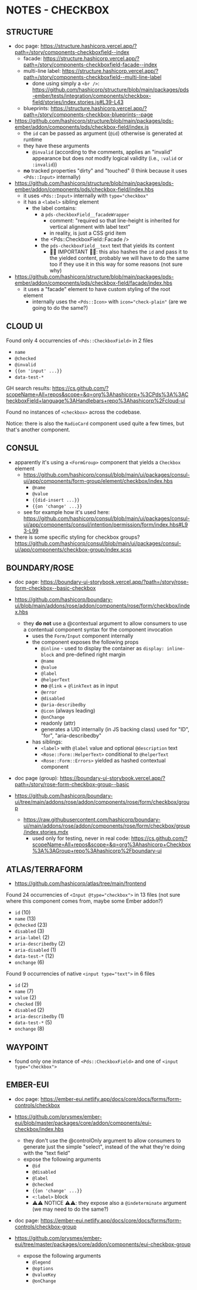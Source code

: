 # NOTES - CHECKBOX

## STRUCTURE

- doc page: https://structure.hashicorp.vercel.app/?path=/story/components-checkboxfield--index
  - facade: https://structure.hashicorp.vercel.app/?path=/story/components-checkboxfield-facade--index
  - multi-line label: https://structure.hashicorp.vercel.app/?path=/story/components-checkboxfield--multi-line-label
    - done using simply a `<br />`: https://github.com/hashicorp/structure/blob/main/packages/pds-ember/tests/integration/components/checkbox-field/stories/index.stories.js#L39-L43
  - blueprints: https://structure.hashicorp.vercel.app/?path=/story/components-checkbox-blueprints--page
- https://github.com/hashicorp/structure/blob/main/packages/pds-ember/addon/components/pds/checkbox-field/index.js
  - the `id` can be passed as argument (`@id`) otherwise is generated at runtime
  - they have these arguments
    - `@invalid` (according to the comments, applies an "invalid" appearance but does _not_ modify logical validity (i.e., `:valid` or `:invalid`))
  - **no** tracked properties "dirty" and "touched" (I think because it uses `<Pds::Input>` internally)
- https://github.com/hashicorp/structure/blob/main/packages/pds-ember/addon/components/pds/checkbox-field/index.hbs
  - it uses `<Pds::Input>` internally with `type="checkbox"`
  - it has a `<label>` sibling element
    - the label contains:
      - a `pds-checkboxField__facadeWrapper`
        - comment: "required so that line-height is inherited for vertical alignment with label text"
        - in reality, is just a CSS grid item
      - the <Pds::CheckboxField::Facade />
      - the `pds-checkboxField__text` text that yields its content
        - 🚨🚨 IMPORTANT 🚨🚨: this also hashes the `id` and pass it to the yielded content, probably we will have to do the same too if they use it in this way for some reasons (not sure why)
- https://github.com/hashicorp/structure/blob/main/packages/pds-ember/addon/components/pds/checkbox-field/facade/index.hbs
  - it uses a "facade" element to have custom styling of the root element
    - internally uses the `<Pds::Icon>` with `icon="check-plain"` (are we going to do the same?)

## CLOUD UI

Found only 4 occurrencies of `<Pds::CheckboxField>` in 2 files
- `name`
- `@checked`
- `@invalid`
- `{{on 'input' ...}}`
- `data-test-*`

GH search results: https://cs.github.com/?scopeName=All+repos&scope=&q=org%3Ahashicorp+%3CPds%3A%3ACheckboxField+language%3AHandlebars+repo%3Ahashicorp%2Fcloud-ui

Found no instances of `<checkbox>` across the codebase.

Notice: there is also the `RadioCard` component used quite a few times, but that's another component.

## CONSUL

- apparently it's using a `<FormGroup>` component that yields a `Checkbox` element
  - https://github.com/hashicorp/consul/blob/main/ui/packages/consul-ui/app/components/form-group/element/checkbox/index.hbs
    - `@name`
    - `@value`
    - `{{did-insert ...}}`
    - `{{on 'change' ...}}`
  - see for example how it's used here: https://github.com/hashicorp/consul/blob/main/ui/packages/consul-ui/app/components/consul/intention/permission/form/index.hbs#L93-L99
- there is some specific styling for checkbox groups? https://github.com/hashicorp/consul/blob/main/ui/packages/consul-ui/app/components/checkbox-group/index.scss

## BOUNDARY/ROSE

- doc page: https://boundary-ui-storybook.vercel.app/?path=/story/rose-form-checkbox--basic-checkbox
- https://github.com/hashicorp/boundary-ui/blob/main/addons/rose/addon/components/rose/form/checkbox/index.hbs
  - they **do not** use a @contextual argument to allow consumers to use a contentual component syntax for the component invocation
    - uses the `Form/Input` component internally
    - the component exposes the following props
      - `@inline` - used to display the container as `display: inline-block` and pre-defined right margin
      - `@name`
      - `@value`
      - `@label`
      - `@helperText`
      - **no** `@link` + `@linkText` as in input
      - `@error`
      - `@disabled`
      - `@aria-describedby`
      - `@icon` (always leading)
      - `@onChange`
      - readonly (attr)
      - generates a UID internally (in JS backing class) used for "ID", "for", "aria-describedby"
    - has siblings:
      - `<label>` with `@label` value and optional `@description` text
      - `<Rose::Form::HelperText>` conditional to `@helperText`
      - `<Rose::Form::Errors>` yielded as hashed contextual component

- doc page (group): https://boundary-ui-storybook.vercel.app/?path=/story/rose-form-checkbox-group--basic
- https://github.com/hashicorp/boundary-ui/tree/main/addons/rose/addon/components/rose/form/checkbox/group
  - https://raw.githubusercontent.com/hashicorp/boundary-ui/main/addons/rose/addon/components/rose/form/checkbox/group/index.stories.mdx
    - used only for testing, never in real code: https://cs.github.com/?scopeName=All+repos&scope=&q=org%3Ahashicorp+Checkbox%3A%3AGroup+repo%3Ahashicorp%2Fboundary-ui


## ATLAS/TERRAFORM

- https://github.com/hashicorp/atlas/tree/main/frontend

Found 24 occurrencies of `<Input @type="checkbox">` in 13 files (not sure where this component comes from, maybe some Ember addon?)
- `id` (10)
- `name` (13)
- `@checked` (23)
- `disabled` (3)
- `aria-label` (2)
- `aria-describedby` (2)
- `aria-disabled` (1)
- `data-test-*` (12)
- `onchange` (6)

Found 9 occurrencies of native `<input type="text">` in 6 files
- `id` (2)
- `name` (7)
- `value` (2)
- `checked` (9)
- `disabled` (2)
- `aria-describedby` (1)
- `data-test-*` (5)
- `onchange` (8)

## WAYPOINT

- found only one instance of `<Pds::CheckboxField>` and one of `<input type="checkbox">`

## EMBER-EUI

- doc page: https://ember-eui.netlify.app/docs/core/docs/forms/form-controls/checkbox
- https://github.com/prysmex/ember-eui/blob/master/packages/core/addon/components/eui-checkbox/index.hbs
  - they don't use the @controlOnly argument to allow consumers to generate just the simple "select", instead of the what they're doing with the "text field"
  - expose the following arguments
    - `@id`
    - `@disabled`
    - `@label`
    - `@checked`
    - `{{on 'change' ...}}`
    -  `<:label>` block
    - ⚠️⚠️ NOTICE ⚠️⚠️: they expose also a `@indeterminate` argument (we may need to do the same?)

- doc page: https://ember-eui.netlify.app/docs/core/docs/forms/form-controls/checkbox-group
- https://github.com/prysmex/ember-eui/tree/master/packages/core/addon/components/eui-checkbox-group
  - expose the following arguments
    - `@legend`
    - `@options`
    - `@valueKey`
    - `@onChange`

